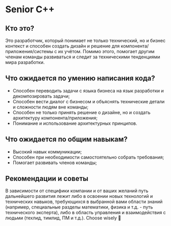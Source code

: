 # Senior C++

## Кто это?

Это разработчик, который понимает не только технический, но и бизнес контекст и способен создать дизайн и решение для компонента/приложения/системы с их учётом. Помимо этого, помогает другим членам команды развиваться и следит за техническими тенденциями мира разработки. 

## Что ожидается по умению написания кода?

- Способен переводить задачи с языка бизнеса на язык разработки и декомпозировать задачи;
- Способен вести диалог с бизнесом и объяснять технические детали и сложности людям вне команды;
- Способен не только принять решение о дизайне, но и создать архитектуру компонента/приложения;
- Понимание и использование архитектурных принципов.

## Что ожидается по общим навыкам?

- Высокий навык коммуникации;
- Способен при необходимости самостоятельно собрать требования;
- Помогает развивать членов команды;

## Рекомендации и советы

В зависимости от специфики компании и от ваших желаний путь дальнейшего развития лежит либо в освоении новых технологий и технических навыков, требующихся в выбранной вами области знаний (например, специальные разделы математики, физика и т.д. - путь технического эксперта), либо в область управления и взаимодействия с людьми (техлид, тимлид, ПМ и т.д.). Choose wisely 🙂
